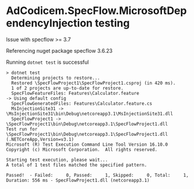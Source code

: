 # AdCodicem.SpecFlow.MicrosoftDependencyInjection testing
Issue with specflow >= 3.7

Referencing nuget package specflow 3.6.23

Running `dotnet test` is successful
```
> dotnet test
  Determining projects to restore...
  Restored \SpecFlowProject1\SpecFlowProject1.csproj (in 420 ms).
  1 of 2 projects are up-to-date for restore.
  SpecFlowFeatureFiles: Features\Calculator.feature
-> Using default config
  SpecFlowGeneratedFiles: Features\Calculator.feature.cs
  MsInjectionSite31 -> \MsInjectionSite31\bin\Debug\netcoreapp3.1\MsInjectionSite31.dll
  SpecFlowProject1 -> \SpecFlowProject1\bin\Debug\netcoreapp3.1\SpecFlowProject1.dll
Test run for \SpecFlowProject1\bin\Debug\netcoreapp3.1\SpecFlowProject1.dll (.NETCoreApp,Version=v3.1)
Microsoft (R) Test Execution Command Line Tool Version 16.10.0
Copyright (c) Microsoft Corporation.  All rights reserved.

Starting test execution, please wait...
A total of 1 test files matched the specified pattern.

Passed!  - Failed:     0, Passed:     1, Skipped:     0, Total:     1, Duration: 556 ms - SpecFlowProject1.dll (netcoreapp3.1)
```